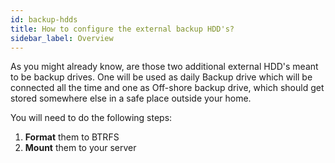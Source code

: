 ```yaml
---
id: backup-hdds
title: How to configure the external backup HDD's?
sidebar_label: Overview
---
```


As you might already know, are those two additional external HDD's meant to be backup drives. One will be used as daily Backup drive which will be connected all the time and one as Off-shore backup drive, which should get stored somewhere else in a safe place outside your home.

You will need to do the following steps:
1. **Format** them to BTRFS
1. **Mount** them to your server